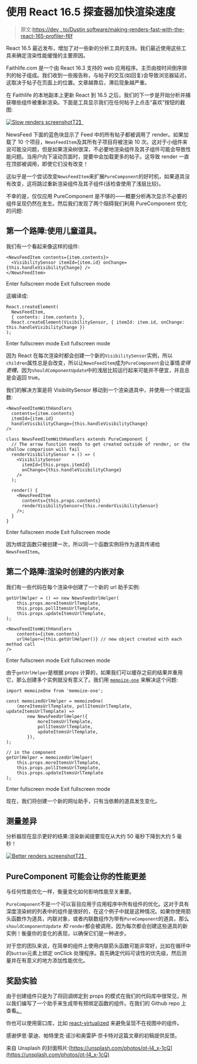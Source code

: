 # 使用 React 16.5 探查器加快渲染速度

> 原文:[https://dev . to/Dustin software/making-renders-fast-with-the-react-165-profiler-f6f](https://dev.to/dustinsoftware/making-renders-faster-with-the-react-165-profiler-f6f)

React 16.5 最近发布，增加了对一些新的分析工具的支持。我们最近使用这些工具来确定渲染性能缓慢的主要原因。

Faithlife.com 是一个由 React 16.3 支持的 web 应用程序。主页由按时间倒序排列的帖子组成。我们收到一些报告称，与帖子的交互(如回复)会导致浏览器延迟，这取决于帖子在页面上的位置。文章越靠后，滞后现象越严重。

在 Faithlife 的本地副本上更新 React 到 16.5 之后，我们的下一步是开始分析并捕获哪些组件被重新渲染。下面是工具显示我们在任何帖子上点击“喜欢”按钮的截图:

[![Slow renders screenshot](../Images/7405a3ce2516c9787bdcd87cbba18364.png)T2】](https://res.cloudinary.com/practicaldev/image/fetch/s--3h6iT8tC--/c_limit%2Cf_auto%2Cfl_progressive%2Cq_auto%2Cw_880/https://files.logoscdn.com/v1/files/14522904/content.png%3Fsignature%3DNmNdRI26PmGCtI8F6Z-3-o99Le4)

NewsFeed 下面的蓝色块显示了 Feed 中的所有帖子都被调用了 render。如果加载了 10 个项目，`NewsFeedItem`及其所有子项目将被渲染 10 次。这对于小组件来说可能没问题，但是如果渲染树很深，不必要地渲染组件及其子组件可能会导致性能问题。当用户向下滚动页面时，提要中会加载更多的帖子。这导致 render 一直在顶部被调用，即使它们没有改变！

这似乎是一个尝试改变`NewsFeedItem`来扩展`PureComponent`的好时机，如果道具没有改变，这将跳过重新渲染组件及其子组件(该检查使用了浅层比较)。

不幸的是，仅仅应用 PureComponent 是不够的——概要分析再次显示不必要的组件呈现仍然在发生。然后我们发现了两个阻碍我们利用 PureComponent 优化的问题:

## 第一个路障:使用儿童道具。

我们有一个看起来像这样的组件:

```
<NewsFeedItem contents={item.contents}>
  <VisibilitySensor itemId={item.id} onChange={this.handleVisibilityChange} />
</NewsFeedItem> 
```

Enter fullscreen mode Exit fullscreen mode

这编译成:

```
React.createElement(
  NewsFeedItem,
  { contents: item.contents },
  React.createElement(VisibilitySensor, { itemId: item.id, onChange: this.handleVisibilityChange })
); 
```

Enter fullscreen mode Exit fullscreen mode

因为 React 在每次渲染时都会创建一个新的`VisibilitySensor`实例，所以`children`属性总是会改变，所以让`NewsFeedItem`成为`PureComponent`会让事情*变得更糟*，因为`shouldComponentUpdate`中的浅层比较运行起来可能并不便宜，并且总是会返回 true。

我们的解决方案是将 VisibilitySensor 移动到一个渲染道具中，并使用一个绑定函数:

```
<NewsFeedItemWithHandlers
  contents={item.contents}
  itemId={item.id}
  handleVisibilityChange={this.handleVisibilityChange}
/>

class NewsFeedItemWithHandlers extends PureComponent {
  // The arrow function needs to get created outside of render, or the shallow comparison will fail
  renderVisibilitySensor = () => (
    <VisibilitySensor
      itemId={this.props.itemId}
      onChange={this.handleVisibilityChange}
    />
  );

  render() {
    <NewsFeedItem
      contents={this.props.contents}
      renderVisibilitySensor={this.renderVisibilitySensor}
    />;
  }
} 
```

Enter fullscreen mode Exit fullscreen mode

因为绑定函数只被创建一次，所以同一个函数实例将作为道具传递给`NewsFeedItem`。

## 第二个路障:渲染时创建的内嵌对象

我们有一些代码在每个渲染中创建了一个新的 url 助手实例:

```
getUrlHelper = () => new NewsFeedUrlHelper(
    this.props.moreItemsUrlTemplate,
    this.props.pollItemsUrlTemplate,
    this.props.updateItemsUrlTemplate,
);

<NewsFeedItemWithHandlers
    contents={item.contents}
    urlHelper={this.getUrlHelper()} // new object created with each method call
/> 
```

Enter fullscreen mode Exit fullscreen mode

由于`getUrlHelper`是根据 props 计算的，如果我们可以缓存之前的结果并重用它，那么创建多个实例就没有意义了。我们用 [`memoize-one`](https://github.com/alexreardon/memoize-one) 来解决这个问题:

```
import memoizeOne from 'memoize-one';

const memoizedUrlHelper = memoizeOne(
    (moreItemsUrlTemplate, pollItemsUrlTemplate, updateItemsUrlTemplate) =>
        new NewsFeedUrlHelper({
            moreItemsUrlTemplate,
            pollItemsUrlTemplate,
            updateItemsUrlTemplate,
        }),
);

// in the component
getUrlHelper = memoizedUrlHelper(
    this.props.moreItemsUrlTemplate,
    this.props.pollItemsUrlTemplate,
    this.props.updateItemsUrlTemplate
); 
```

Enter fullscreen mode Exit fullscreen mode

现在，我们将创建一个新的网址助手，只有当依赖的道具发生变化。

## 测量差异

分析器现在显示更好的结果:渲染新闻提要现在从大约 50 毫秒下降到大约 5 毫秒！

[![Better renders screenshot](../Images/43574672b5fb14b30d54cc64d4a9311f.png)T2】](https://res.cloudinary.com/practicaldev/image/fetch/s--_41QwIJ0--/c_limit%2Cf_auto%2Cfl_progressive%2Cq_auto%2Cw_880/https://files.logoscdn.com/v1/files/14522909/content.png%3Fsignature%3DFzQeT-m0XOUSU2hSJ7x2cYMqNlo)

## PureComponent 可能会让你的性能更差

与任何性能优化一样，衡量变化如何影响性能至关重要。

`PureComponent`不是一个可以盲目应用于应用程序中所有组件的优化。这对于具有深度渲染树的列表中的组件是很好的，在这个例子中就是这种情况。如果你使用箭头函数作为道具，内联对象，或者内联数组作为带有`PureComponent`的道具，那么`shouldComponentUpdate` *和* `render`都会被调用，因为每次都会创建这些道具的新实例！衡量你的变化的表现，以确保它们是一种进步。

对于您的团队来说，在简单的组件上使用内联箭头函数可能非常好，比如在循环中的`button`元素上绑定 onClick 处理程序。首先确定代码可读性的优先级，然后测量并在有意义的地方添加性能优化。

## 奖励实验

由于创建组件只是为了将回调绑定到 props 的模式在我们的代码库中很常见，所以我们编写了一个助手来生成带有预绑定函数的组件。在我们的 Github repo 上查看[。](https://github.com/Faithlife/react-util/tree/dcdeed8e2b24562766150661aaae8cfcd07c2de8/src/withEventHandlers)

你也可以使用窗口库，比如 [react-virtualized](https://github.com/bvaughn/react-virtualized) 来避免呈现不在视图中的组件。

感谢伊恩·蒙迪、帕特里克·诺沙和奥雷萨·奈卡特对这篇文章的初稿提供反馈。

来自 Unsplash 的封面照片:[https://unsplash.com/photos/ot-I4_x-1cQ](https://unsplash.com/photos/ot-I4_x-1cQ)